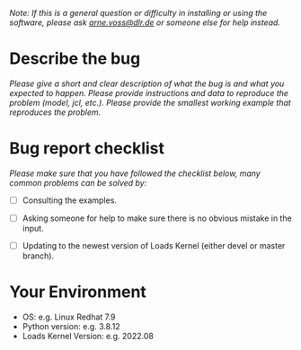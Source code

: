 
*Note: If this is a general question or difficulty in installing or using the software, please ask arne.voss@dlr.de or someone else for help instead.*

# Describe the bug
*Please give a short and clear description of what the bug is and what you expected to happen. Please provide instructions and data to reproduce the problem (model, jcl, etc.). Please provide the smallest working example that reproduces the problem.*


# Bug report checklist
*Please make sure that you have followed the checklist below, many common problems can be solved by:*

- [ ] Consulting the examples.
- [ ] Asking someone for help to make sure there is no obvious mistake in the input.
- [ ] Updating to the newest version of Loads Kernel (either devel or master branch).


# Your Environment
 - OS: e.g. Linux Redhat 7.9
 - Python version: e.g. 3.8.12
 - Loads Kernel Version: e.g. 2022.08

